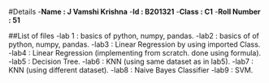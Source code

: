 #Details
-**Name : J Vamshi Krishna**
-**Id : B201321**
-**Class : C1**
-**Roll Number : 51**

##List of files
-lab 1 : basics of python, numpy, pandas.
-lab2 : basics of of python, numpy, pandas.
-lab3 : Linear Regression by using imported Class.
-lab4 : Linear Regression (implementing from scratch. done using formula).
-lab5 : Decision Tree.
-lab6 : KNN (using same dataset as in lab5).
-lab7 : KNN (using different dataset).
-lab8 : Naive Bayes Classifier
-lab9 : SVM.
